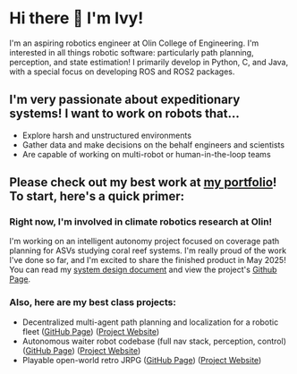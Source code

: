 # Hi there 👋 I'm Ivy!

I'm an aspiring robotics engineer at Olin College of Engineering. I'm interested in all things robotic software: particularly path planning, perception, and state estimation! I primarily develop in Python, C, and Java, with a special focus on developing ROS and ROS2 packages.

## I'm very passionate about expeditionary systems! I want to work on robots that...

- Explore harsh and unstructured environments
- Gather data and make decisions on the behalf engineers and scientists
- Are capable of working on multi-robot or human-in-the-loop teams

## Please check out my best work at [my portfolio](https://imahncke.myportfolio.com/)! To start, here's a quick primer:

### Right now, I'm involved in climate robotics research at Olin!

I'm working on an intelligent autonomy project focused on coverage path planning for ASVs studying coral reef systems. I'm really proud of the work I've done so far, and I'm excited to share the finished product in May 2025!
You can read my [system design document](https://docs.google.com/document/d/1EQueDtxi3Mqqq7yS0Ds5HbZkS5oiRqB0dqToZ39L-A4/edit?tab=t.0#heading=h.9im9ss3zt7ig) and view the project's [Github Page](https://github.com/itannermahncke/fleet_robotics).

### Also, here are my best class projects:

- Decentralized multi-agent path planning and localization for a robotic fleet ([GitHub Page](https://github.com/itannermahncke/fleet_robotics)) ([Project Website](https://itannermahncke.github.io/fleet_robotics/))
- Autonomous waiter robot codebase (full nav stack, perception, control) ([GitHub Page](https://github.com/itannermahncke/pie_waiterbot)) ([Project Website](https://olincollege.github.io/pie-2024-03/waiterbot/))
- Playable open-world retro JRPG ([GitHub Page](https://github.com/olincollege/top-down-dungeon-crawler)) ([Project Website](https://olincollege.github.io/top-down-dungeon-crawler/))
